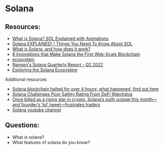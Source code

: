 # Solana

## Resources:

* [What is Solana? SOL Explained with Animations](https://www.youtube.com/watch?v=1jzROE6EhxM)
* [Solana EXPLAINED! | Things You Need To Know About SOL](https://www.youtube.com/watch?v=K3BsEWkof_Y)
* [What is Solana, and how does it work?](https://cointelegraph.com/news/what-is-solana-and-how-does-it-work)
* [8 Innovations that Make Solana the First Web-Scale Blockchain](https://medium.com/solana-labs/7-innovations-that-make-solana-the-first-web-scale-blockchain-ddc50b1defda)
* [ecosystem](https://solana.com/ecosystem)
* [Nansen's Solana Quarterly Report - Q2 2022](https://www.nansen.ai/report/nansens-solana-quarterly-report-q2-2022)
* [Exploring the Solana Ecosystem](https://research.thetie.io/solana-ecosystem/)

Additional resources
* [Solana blockchain halted for over 4 hours; what happened, find out here](https://www.businesstoday.in/crypto/story/solana-blockchain-halted-for-over-4-hours-what-happened-find-out-here-336079-2022-06-02)
* [Solana Challenges Poor Safety Rating From DeFi Watchdog](https://decrypt.co/102416/crypto-ratings-project-defi-safety-downgrades-solana-infrastructure-concerns)
* [Once billed as a rising star in crypto, Solana’s sixth outage this month—and founder’s ‘lol’ tweet—frustrates traders](https://fortune.com/2022/01/25/solana-founder-anatoly-yakovenko-crypto-crash-blockchain-instability/)
* [Solana youtube channel](https://www.youtube.com/c/SolanaFndn/videos)

## Questions:
* What is solana?
* What features of solana do you know? 
